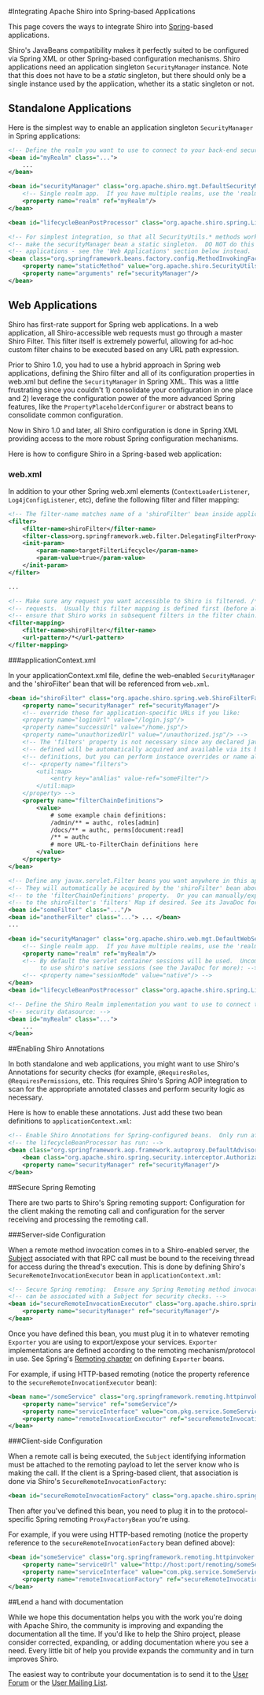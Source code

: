 <a name="Spring-IntegratingApacheShirointoSpringbasedApplications"></a>
#Integrating Apache Shiro into Spring-based Applications

This page covers the ways to integrate Shiro into [Spring](http://spring.io)-based applications.

Shiro's JavaBeans compatibility makes it perfectly suited to be configured via Spring XML or other Spring-based configuration mechanisms. Shiro applications need an application singleton `SecurityManager` instance. Note that this does not have to be a _static_ singleton, but there should only be a single instance used by the application, whether its a static singleton or not.

## <a name="Spring-StandaloneApplications"></a>Standalone Applications

Here is the simplest way to enable an application singleton `SecurityManager` in Spring applications:


``` xml
<!-- Define the realm you want to use to connect to your back-end security datasource: -->
<bean id="myRealm" class="...">
    ...
</bean>

<bean id="securityManager" class="org.apache.shiro.mgt.DefaultSecurityManager">
    <!-- Single realm app.  If you have multiple realms, use the 'realms' property instead. -->
    <property name="realm" ref="myRealm"/>
</bean>

<bean id="lifecycleBeanPostProcessor" class="org.apache.shiro.spring.LifecycleBeanPostProcessor"/>

<!-- For simplest integration, so that all SecurityUtils.* methods work in all cases, -->
<!-- make the securityManager bean a static singleton.  DO NOT do this in web         -->
<!-- applications - see the 'Web Applications' section below instead.                 -->
<bean class="org.springframework.beans.factory.config.MethodInvokingFactoryBean">
    <property name="staticMethod" value="org.apache.shiro.SecurityUtils.setSecurityManager"/>
    <property name="arguments" ref="securityManager"/>
</bean>
```

<a name="Spring-WebApplications"></a>
## Web Applications

Shiro has first-rate support for Spring web applications. In a web application, all Shiro-accessible web requests must go through a master Shiro Filter. This filter itself is extremely powerful, allowing for
ad-hoc custom filter chains to be executed based on any URL path expression.

Prior to Shiro 1.0, you had to use a hybrid approach in Spring web applications, defining the Shiro filter and
all of its configuration properties in web.xml but define the `SecurityManager` in Spring XML. This was a little frustrating since you couldn't 1) consolidate your configuration in one place and 2) leverage the configuration power of the more advanced Spring features, like the `PropertyPlaceholderConfigurer` or abstract beans to consolidate common configuration.

Now in Shiro 1.0 and later, all Shiro configuration is done in Spring XML providing access to the more robust Spring configuration mechanisms.

Here is how to configure Shiro in a Spring-based web application:

<a name="Spring-web.xml"></a>
### web.xml

In addition to your other Spring web.xml elements (`ContextLoaderListener`, `Log4jConfigListener`, etc), define the following filter and filter mapping:

``` xml
<!-- The filter-name matches name of a 'shiroFilter' bean inside applicationContext.xml -->
<filter>
    <filter-name>shiroFilter</filter-name>
    <filter-class>org.springframework.web.filter.DelegatingFilterProxy</filter-class>
    <init-param>
        <param-name>targetFilterLifecycle</param-name>
        <param-value>true</param-value>
    </init-param>
</filter>

...

<!-- Make sure any request you want accessible to Shiro is filtered. /* catches all -->
<!-- requests.  Usually this filter mapping is defined first (before all others) to -->
<!-- ensure that Shiro works in subsequent filters in the filter chain:             -->
<filter-mapping>
    <filter-name>shiroFilter</filter-name>
    <url-pattern>/*</url-pattern>
</filter-mapping>
```

<a name="Spring-applicationContext.xml"></a>
###applicationContext.xml

In your applicationContext.xml file, define the web-enabled `SecurityManager` and the 'shiroFilter' bean that will be referenced from `web.xml`.

``` xml
<bean id="shiroFilter" class="org.apache.shiro.spring.web.ShiroFilterFactoryBean">
    <property name="securityManager" ref="securityManager"/>
    <!-- override these for application-specific URLs if you like:
    <property name="loginUrl" value="/login.jsp"/>
    <property name="successUrl" value="/home.jsp"/>
    <property name="unauthorizedUrl" value="/unauthorized.jsp"/> -->
    <!-- The 'filters' property is not necessary since any declared javax.servlet.Filter bean  -->
    <!-- defined will be automatically acquired and available via its beanName in chain        -->
    <!-- definitions, but you can perform instance overrides or name aliases here if you like: -->
    <!-- <property name="filters">
        <util:map>
            <entry key="anAlias" value-ref="someFilter"/>
        </util:map>
    </property> -->
    <property name="filterChainDefinitions">
        <value>
            # some example chain definitions:
            /admin/** = authc, roles[admin]
            /docs/** = authc, perms[document:read]
            /** = authc
            # more URL-to-FilterChain definitions here
        </value>
    </property>
</bean>

<!-- Define any javax.servlet.Filter beans you want anywhere in this application context.   -->
<!-- They will automatically be acquired by the 'shiroFilter' bean above and made available -->
<!-- to the 'filterChainDefinitions' property.  Or you can manually/explicitly add them     -->
<!-- to the shiroFilter's 'filters' Map if desired. See its JavaDoc for more details.       -->
<bean id="someFilter" class="..."/>
<bean id="anotherFilter" class="..."> ... </bean>
...

<bean id="securityManager" class="org.apache.shiro.web.mgt.DefaultWebSecurityManager">
    <!-- Single realm app.  If you have multiple realms, use the 'realms' property instead. -->
    <property name="realm" ref="myRealm"/>
    <!-- By default the servlet container sessions will be used.  Uncomment this line
         to use shiro's native sessions (see the JavaDoc for more): -->
    <!-- <property name="sessionMode" value="native"/> -->
</bean>
<bean id="lifecycleBeanPostProcessor" class="org.apache.shiro.spring.LifecycleBeanPostProcessor"/>

<!-- Define the Shiro Realm implementation you want to use to connect to your back-end -->
<!-- security datasource: -->
<bean id="myRealm" class="...">
    ...
</bean>
```

<a name="Spring-EnablingShiroAnnotations"></a>
##Enabling Shiro Annotations

In both standalone and web applications, you might want to use Shiro's Annotations for security checks (for example, `@RequiresRoles`, `@RequiresPermissions`, etc. This requires Shiro's Spring AOP integration to scan for the appropriate annotated classes and perform security logic as necessary.

Here is how to enable these annotations. Just add these two bean definitions to `applicationContext.xml`:

``` xml
<!-- Enable Shiro Annotations for Spring-configured beans.  Only run after -->
<!-- the lifecycleBeanProcessor has run: -->
<bean class="org.springframework.aop.framework.autoproxy.DefaultAdvisorAutoProxyCreator" depends-on="lifecycleBeanPostProcessor"/>
    <bean class="org.apache.shiro.spring.security.interceptor.AuthorizationAttributeSourceAdvisor">
    <property name="securityManager" ref="securityManager"/>
</bean>
```

<a name="Spring-SecureSpringRemoting"></a>
##Secure Spring Remoting

There are two parts to Shiro's Spring remoting support: Configuration for the client making the remoting call and configuration for the server receiving and processing the remoting call.

<a name="Spring-ServersideConfiguration"></a>
###Server-side Configuration

When a remote method invocation comes in to a Shiro-enabled server, the [Subject](subject.html "Subject") associated with that RPC call must be bound to the receiving thread for access during the thread's execution. This is done by defining Shiro's `SecureRemoteInvocationExecutor` bean in `applicationContext.xml`:

``` xml
<!-- Secure Spring remoting:  Ensure any Spring Remoting method invocations -->
<!-- can be associated with a Subject for security checks. -->
<bean id="secureRemoteInvocationExecutor" class="org.apache.shiro.spring.remoting.SecureRemoteInvocationExecutor">
    <property name="securityManager" ref="securityManager"/>
</bean>
```

Once you have defined this bean, you must plug it in to whatever remoting `Exporter` you are using to export/expose your services. `Exporter` implementations are defined according to the remoting mechanism/protocol in use. See Spring's [Remoting chapter](http://docs.spring.io/spring/docs/2.5.x/reference/remoting.html) on defining `Exporter` beans.

For example, if using HTTP-based remoting (notice the property reference to the `secureRemoteInvocationExecutor` bean):

``` xml
<bean name="/someService" class="org.springframework.remoting.httpinvoker.HttpInvokerServiceExporter">
    <property name="service" ref="someService"/>
    <property name="serviceInterface" value="com.pkg.service.SomeService"/>
    <property name="remoteInvocationExecutor" ref="secureRemoteInvocationExecutor"/>
</bean>
```

<a name="Spring-ClientsideConfiguration"></a>
###Client-side Configuration

When a remote call is being executed, the `Subject` identifying information must be attached to the remoting payload to let the server know who is making the call. If the client is a Spring-based client, that association is done via Shiro's `SecureRemoteInvocationFactory`:

``` xml
<bean id="secureRemoteInvocationFactory" class="org.apache.shiro.spring.remoting.SecureRemoteInvocationFactory"/>
```

Then after you've defined this bean, you need to plug it in to the protocol-specific Spring remoting `ProxyFactoryBean` you're using.

For example, if you were using HTTP-based remoting (notice the property reference to the `secureRemoteInvocationFactory` bean defined above):

``` xml
<bean id="someService" class="org.springframework.remoting.httpinvoker.HttpInvokerProxyFactoryBean">
    <property name="serviceUrl" value="http://host:port/remoting/someService"/>
    <property name="serviceInterface" value="com.pkg.service.SomeService"/>
    <property name="remoteInvocationFactory" ref="secureRemoteInvocationFactory"/>
</bean>
```

<a name="Spring-Lendahandwithdocumentation"></a>
##Lend a hand with documentation

While we hope this documentation helps you with the work you're doing with Apache Shiro, the community is improving and expanding the documentation all the time. If you'd like to help the Shiro project, please consider corrected, expanding, or adding documentation where you see a need. Every little bit of help you provide expands the community and in turn improves Shiro.

The easiest way to contribute your documentation is to send it to the [User Forum](http://shiro-user.582556.n2.nabble.com/) or the [User Mailing List](mailing-lists.html "Mailing Lists").
<input type="hidden" id="ghEditPage" value="spring.md"></input>
